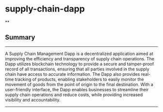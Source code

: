 # supply-chain-dapp
**

## Summary
***
A Supply Chain Management Dapp is a decentralized application aimed at improving the efficiency and transparency of supply chain operations. The Dapp utilizes blockchain technology to provide a secure and tamper-proof record of all transactions, ensuring that all parties involved in the supply chain have access to accurate information. The Dapp also provides real-time tracking of products, enabling stakeholders to easily monitor the movement of goods from the point of origin to the final destination. With a user-friendly interface, the Dapp enables businesses to streamline their supply chain operations and reduce costs, while providing increased visibility and accountability.

***
